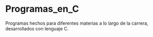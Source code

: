 # Programas_en_C

Programas hechos para diferentes materias a lo largo de la carrera, desarrollados con lenguaje C.
